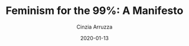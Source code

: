 ---
title: "Feminism for the 99%: A Manifesto"
author: "Cinzia Arruzza"
isbn: "1788734424"
isbn13: "9781788734424"
rating: "3"
publisher: "Verso"
pages: "85"
publishYear: "2019"
read: "2020"
goodreads_id: "40667455"
language: "en"
date: "2020-01-13"
---